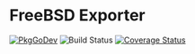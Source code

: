 # FreeBSD Exporter

[![PkgGoDev](https://pkg.go.dev/badge/github.com/xaque208/freebsd_exporter)](https://pkg.go.dev/github.com/xaque208/freebsd_exporter)
![Build Status](https://github.com/xaque208/freebsd_exporter/workflows/Compiling/badge.svg)
[![Coverage Status](https://coveralls.io/repos/github/xaque208/freebsd_exporter/badge.svg)](https://coveralls.io/github/xaque208/freebsd_exporter)
